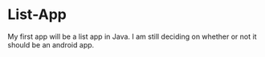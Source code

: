 # List-App
My first app will be a list app in Java. I am still deciding on whether or not it should be an android app.

